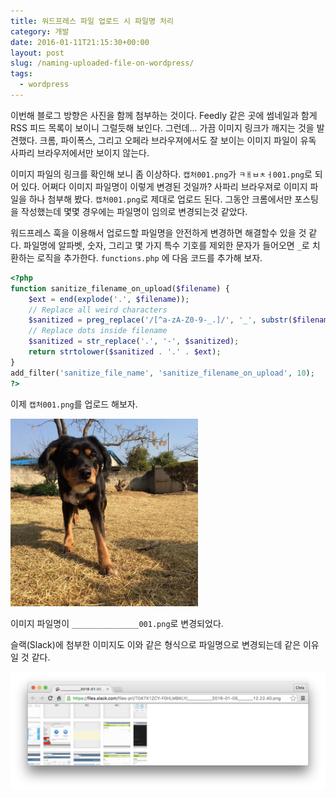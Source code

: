 ```yaml
---
title: 워드프레스 파일 업로드 시 파일명 처리
category: 개발
date: 2016-01-11T21:15:30+00:00
layout: post
slug: /naming-uploaded-file-on-wordpress/
tags:
  - wordpress
---
```


이번해 블로그 방향은 사진을 함께 첨부하는 것이다. Feedly 같은 곳에 썸네일과 함게 RSS 피드 목록이 보이니 그럴듯해 보인다. 그런데... 가끔 이미지 링크가 깨지는 것을 발견했다. 크롬, 파이폭스, 그리고 오페라 브라우져에서도 잘 보이는 이미지 파일이 유독 사파리 브라우저에서만 보이지 않는다.

이미지 파일의 링크를 확인해 보니 좀 이상하다. `캡처001.png`가 `ㅋㅐㅂㅊㅓ001.png`로 되어 있다. 어쩌다 이미지 파일명이 이렇게 변경된 것일까? 사파리 브라우져로 이미지 파일을 하나 첨부해 봤다. `캡처001.png`로 제대로 업로드 된다. 그동안 크롬에서만 포스팅을 작성했는데 몇몇 경우에는 파일명이 임의로 변경되는것 같았다.

워드프레스 훅을 이용해서 업로드할 파일명을 안전하게 변경하면 해결할수 있을 것 같다. 파일명에 알파벳, 숫자, 그리고 몇 가지 특수 기호를 제외한 문자가 들어오면 `_`로 치환하는 로직을 추가한다. `functions.php` 에 다음 코드를 추가해 보자.

```php
<?php
function sanitize_filename_on_upload($filename) {
	$ext = end(explode('.', $filename));
	// Replace all weird characters
	$sanitized = preg_replace('/[^a-zA-Z0-9-_.]/', '_', substr($filename, 0, -(strlen($ext)+1)));
	// Replace dots inside filename
	$sanitized = str_replace('.', '-', $sanitized);
	return strtolower($sanitized . '.' . $ext);
}
add_filter('sanitize_file_name', 'sanitize_filename_on_upload', 10);
?>
```

이제 `캡처001.png`를 업로드 해보자.

![](/assets/imgs/2016/naming-uploaded-file-on-wordpress-1.png)

이미지 파일명이 `_______________001.png`로 변경되었다.

슬랙(Slack)에 첨부한 이미지도 이와 같은 형식으로 파일명으로 변경되는데 같은 이유일 것 같다.

![](/assets/imgs/2016/naming-uploaded-file-on-wordpress-2.png)
